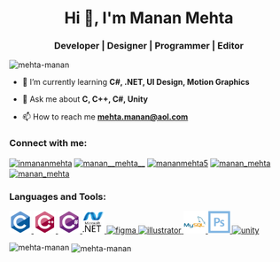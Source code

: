 <h1 align="center">Hi 👋, I'm Manan Mehta</h1>
<h3 align="center">Developer | Designer | Programmer | Editor</h3>

<p align="left"> <img src="https://komarev.com/ghpvc/?username=mehta-manan&label=Profile%20views&color=0e75b6&style=flat" alt="mehta-manan" /> </p>

- 🌱 I’m currently learning **C#, .NET, UI Design, Motion Graphics**

- 💬 Ask me about **C, C++, C#, Unity**

- 📫 How to reach me **mehta.manan@aol.com**

<h3 align="left">Connect with me:</h3>
<p align="left">
<a href="https://linkedin.com/in/inmananmehta" target="blank"><img align="center" src="https://raw.githubusercontent.com/rahuldkjain/github-profile-readme-generator/master/src/images/icons/Social/linked-in-alt.svg" alt="inmananmehta" height="30" width="40" /></a>
<a href="https://instagram.com/manan__mehta__" target="blank"><img align="center" src="https://raw.githubusercontent.com/rahuldkjain/github-profile-readme-generator/master/src/images/icons/Social/instagram.svg" alt="manan__mehta__" height="30" width="40" /></a>
<a href="https://www.behance.net/mananmehta5" target="blank"><img align="center" src="https://raw.githubusercontent.com/rahuldkjain/github-profile-readme-generator/master/src/images/icons/Social/behance.svg" alt="mananmehta5" height="30" width="40" /></a>
<a href="https://www.hackerrank.com/manan_mehta" target="blank"><img align="center" src="https://raw.githubusercontent.com/rahuldkjain/github-profile-readme-generator/master/src/images/icons/Social/hackerrank.svg" alt="manan_mehta" height="30" width="40" /></a>
<a href="https://www.leetcode.com/manan_mehta" target="blank"><img align="center" src="https://raw.githubusercontent.com/rahuldkjain/github-profile-readme-generator/master/src/images/icons/Social/leet-code.svg" alt="manan_mehta" height="30" width="40" /></a>
</p>

<h3 align="left">Languages and Tools:</h3>
<p align="left"> <a href="https://www.cprogramming.com/" target="_blank"> <img src="https://raw.githubusercontent.com/devicons/devicon/master/icons/c/c-original.svg" alt="c" width="40" height="40"/> </a> <a href="https://www.w3schools.com/cpp/" target="_blank"> <img src="https://raw.githubusercontent.com/devicons/devicon/master/icons/cplusplus/cplusplus-original.svg" alt="cplusplus" width="40" height="40"/> </a> <a href="https://www.w3schools.com/cs/" target="_blank"> <img src="https://raw.githubusercontent.com/devicons/devicon/master/icons/csharp/csharp-original.svg" alt="csharp" width="40" height="40"/> </a> <a href="https://dotnet.microsoft.com/" target="_blank"> <img src="https://raw.githubusercontent.com/devicons/devicon/master/icons/dot-net/dot-net-original-wordmark.svg" alt="dotnet" width="40" height="40"/> </a> <a href="https://www.figma.com/" target="_blank"> <img src="https://www.vectorlogo.zone/logos/figma/figma-icon.svg" alt="figma" width="40" height="40"/> </a> <a href="https://www.adobe.com/in/products/illustrator.html" target="_blank"> <img src="https://www.vectorlogo.zone/logos/adobe_illustrator/adobe_illustrator-icon.svg" alt="illustrator" width="40" height="40"/> </a> <a href="https://www.mysql.com/" target="_blank"> <img src="https://raw.githubusercontent.com/devicons/devicon/master/icons/mysql/mysql-original-wordmark.svg" alt="mysql" width="40" height="40"/> </a> <a href="https://www.photoshop.com/en" target="_blank"> <img src="https://raw.githubusercontent.com/devicons/devicon/master/icons/photoshop/photoshop-line.svg" alt="photoshop" width="40" height="40"/> </a> <a href="https://unity.com/" target="_blank"> <img src="https://www.vectorlogo.zone/logos/unity3d/unity3d-icon.svg" alt="unity" width="40" height="40"/> </a> </p>

<p><img align="left" src="https://github-readme-stats.vercel.app/api/top-langs?username=mehta-manan&show_icons=true&locale=en&layout=compact" alt="mehta-manan" /></p>

<p>&nbsp;<img align="center" src="https://github-readme-stats.vercel.app/api?username=mehta-manan&show_icons=true&locale=en" alt="mehta-manan" /></p>
